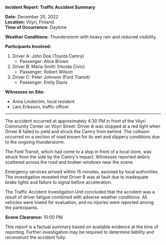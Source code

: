 

**Incident Report: Traffic Accident Summary**

**Date:** December 20, 2022  
**Location:** Vöyri, Finland  
**Time of Occurrence:** Daytime  

**Weather Conditions:** Thunderstorm with heavy rain and reduced visibility.  

**Participants Involved:**  
1. Driver A: John Doe (Toyota Camry)  
   - Passenger: Alice Brown  
2. Driver B: Maria Smith (Honda Civic)  
   - Passenger: Robert Wilson  
3. Driver C: Peter Johnson (Ford Transit)  
   - Passenger: Emily Davis  

**Witnesses on Site:**  
- Anna Lindström, local resident  
- Lars Eriksson, traffic officer  

---

The accident occurred at approximately 4:30 PM in front of the Vöyri Community Center on Vöyri Street. Driver A was stopped at a red light when Driver B failed to yield and struck the Camry from behind. The collision occurred on a section of road known for its wet and slippery conditions due to the ongoing thunderstorm.

The Ford Transit, which had come to a stop in front of a local store, was struck from the side by the Camry's impact. Witnesses reported debris scattered across the road and broken windows near the scene. 

Emergency services arrived within 15 minutes, assisted by local authorities. The investigation revealed that Driver B was at fault due to inadequate brake lights and failure to signal before acceleration.

The Traffic Accident Investigation Unit concluded that the accident was a result of driver fatigue combined with adverse weather conditions. All vehicles were towed for evaluation, and no injuries were reported among the participants.

**Scene Clearance:** 10:00 PM  

This report is a factual summary based on available evidence at the time of reporting. Further investigation may be required to determine liability and reconstruct the accident fully.